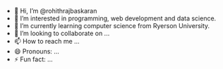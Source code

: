 - 👋 Hi, I’m @rohithrajbaskaran
- 👀 I’m interested in programming, web development and data science.
- 🌱 I’m currently learning computer science from Ryerson University.
- 💞️ I’m looking to collaborate on ...
- 📫 How to reach me ...
- 😄 Pronouns: ...
- ⚡ Fun fact: ...

<!---
rohithrajbaskaran/rohithrajbaskaran is a ✨ special ✨ repository because its `README.md` (this file) appears on your GitHub profile.
You can click the Preview link to take a look at your changes.
--->
